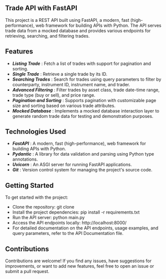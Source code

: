 ## Trade API with FastAPI
This project is a REST API built using FastAPI, a modern, fast (high-performance), web framework for building APIs with Python. The API serves trade data from a mocked database and provides various endpoints for retrieving, searching, and filtering trades.

## Features

* ***Listing Trade*** : Fetch a list of trades with support for pagination and sorting.
* ***Single Trade*** : Retrieve a single trade by its ID.
* ***Searching Trades*** : Search for trades using query parameters to filter by counterparty, instrument ID, instrument name, and trader.
* ***Advanced Filtering*** : Filter trades by asset class, trade date-time range, trade type (buy or sell), and price range.
* ***Pagination and Sorting*** : Supports pagination with customizable page size and sorting based on various trade attributes.
* ***Mocked Database*** : Implements a mocked database interaction layer to generate random trade data for testing and demonstration purposes.

## Technologies Used
* ***FastAPI*** : A modern, fast (high-performance), web framework for building APIs with Python.
* ***Pydantic*** : A library for data validation and parsing using Python type annotations.
* ***Uvicorn*** : An ASGI server for running FastAPI applications.
* ***Git*** : Version control system for managing the project's source code.

## Getting Started
To get started with the project:

* Clone the repository: git clone <repository-url>
* Install the project dependencies: pip install -r requirements.txt
* Run the API server: python main.py
* Access the API endpoints locally: http://localhost:8000/
* For detailed documentation on the API endpoints, usage examples, and query parameters, refer to the API Documentation file.
  
## Contributions
Contributions are welcome! If you find any issues, have suggestions for improvements, or want to add new features, feel free to open an issue or submit a pull request.
